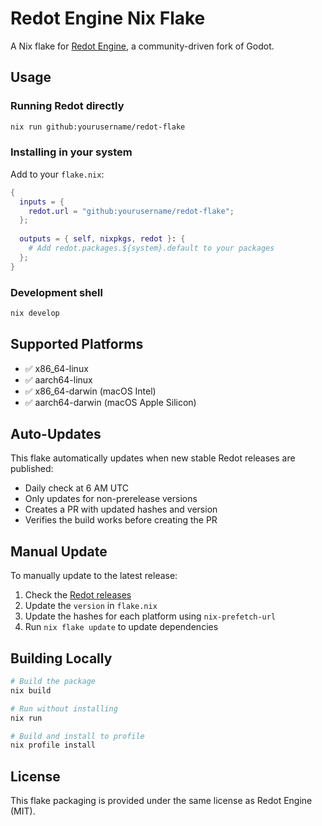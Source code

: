 # Redot Engine Nix Flake

A Nix flake for [Redot Engine](https://github.com/Redot-Engine/redot-engine), a community-driven fork of Godot.

## Usage

### Running Redot directly

```bash
nix run github:yourusername/redot-flake
```

### Installing in your system

Add to your `flake.nix`:

```nix
{
  inputs = {
    redot.url = "github:yourusername/redot-flake";
  };
  
  outputs = { self, nixpkgs, redot }: {
    # Add redot.packages.${system}.default to your packages
  };
}
```

### Development shell

```bash
nix develop
```

## Supported Platforms

- ✅ x86_64-linux
- ✅ aarch64-linux  
- ✅ x86_64-darwin (macOS Intel)
- ✅ aarch64-darwin (macOS Apple Silicon)

## Auto-Updates

This flake automatically updates when new stable Redot releases are published:

- Daily check at 6 AM UTC
- Only updates for non-prerelease versions
- Creates a PR with updated hashes and version
- Verifies the build works before creating the PR

## Manual Update

To manually update to the latest release:

1. Check the [Redot releases](https://github.com/Redot-Engine/redot-engine/releases)
2. Update the `version` in `flake.nix`
3. Update the hashes for each platform using `nix-prefetch-url`
4. Run `nix flake update` to update dependencies

## Building Locally

```bash
# Build the package
nix build

# Run without installing
nix run

# Build and install to profile
nix profile install
```

## License

This flake packaging is provided under the same license as Redot Engine (MIT).
